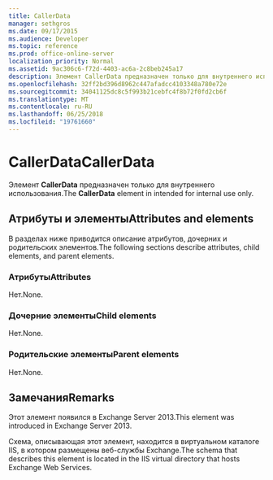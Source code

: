 ```yaml
---
title: CallerData
manager: sethgros
ms.date: 09/17/2015
ms.audience: Developer
ms.topic: reference
ms.prod: office-online-server
localization_priority: Normal
ms.assetid: 9ac306c6-f72d-4403-ac6a-2c8beb245a17
description: Элемент CallerData предназначен только для внутреннего использования.
ms.openlocfilehash: 32ff2bd396d8962c447afadcc4103348a780e72e
ms.sourcegitcommit: 34041125dc8c5f993b21cebfc4f8b72f0fd2cb6f
ms.translationtype: MT
ms.contentlocale: ru-RU
ms.lasthandoff: 06/25/2018
ms.locfileid: "19761660"
---
```

# <a name="callerdata"></a><span data-ttu-id="2e337-103">CallerData</span><span class="sxs-lookup"><span data-stu-id="2e337-103">CallerData</span></span>

<span data-ttu-id="2e337-104">Элемент **CallerData** предназначен только для внутреннего использования.</span><span class="sxs-lookup"><span data-stu-id="2e337-104">The **CallerData** element in intended for internal use only.</span></span> 

## <a name="attributes-and-elements"></a><span data-ttu-id="2e337-105">Атрибуты и элементы</span><span class="sxs-lookup"><span data-stu-id="2e337-105">Attributes and elements</span></span>

<span data-ttu-id="2e337-106">В разделах ниже приводится описание атрибутов, дочерних и родительских элементов.</span><span class="sxs-lookup"><span data-stu-id="2e337-106">The following sections describe attributes, child elements, and parent elements.</span></span>
  
### <a name="attributes"></a><span data-ttu-id="2e337-107">Атрибуты</span><span class="sxs-lookup"><span data-stu-id="2e337-107">Attributes</span></span>

<span data-ttu-id="2e337-108">Нет.</span><span class="sxs-lookup"><span data-stu-id="2e337-108">None.</span></span>
  
### <a name="child-elements"></a><span data-ttu-id="2e337-109">Дочерние элементы</span><span class="sxs-lookup"><span data-stu-id="2e337-109">Child elements</span></span>

<span data-ttu-id="2e337-110">Нет.</span><span class="sxs-lookup"><span data-stu-id="2e337-110">None.</span></span>
  
### <a name="parent-elements"></a><span data-ttu-id="2e337-111">Родительские элементы</span><span class="sxs-lookup"><span data-stu-id="2e337-111">Parent elements</span></span>

<span data-ttu-id="2e337-112">Нет.</span><span class="sxs-lookup"><span data-stu-id="2e337-112">None.</span></span>
  
## <a name="remarks"></a><span data-ttu-id="2e337-113">Замечания</span><span class="sxs-lookup"><span data-stu-id="2e337-113">Remarks</span></span>

<span data-ttu-id="2e337-114">Этот элемент появился в Exchange Server 2013.</span><span class="sxs-lookup"><span data-stu-id="2e337-114">This element was introduced in Exchange Server 2013.</span></span>
  
<span data-ttu-id="2e337-115">Схема, описывающая этот элемент, находится в виртуальном каталоге IIS, в котором размещены веб-службы Exchange.</span><span class="sxs-lookup"><span data-stu-id="2e337-115">The schema that describes this element is located in the IIS virtual directory that hosts Exchange Web Services.</span></span>
  

